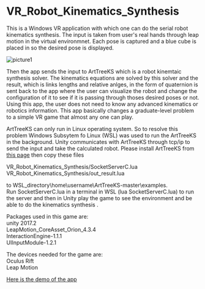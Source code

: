 # VR_Robot_Kinematics_Synthesis
This is a Windows VR application with which one can do the serial robot kinematics synthesis. The input is taken from user's real hands through leap motion in the virtual environmnet. Each pose is captured and a blue cube is placed in so the desired pose is displayed.

![picture1](https://user-images.githubusercontent.com/26231820/44758318-f9864780-aaf0-11e8-9cdd-779b1054fdeb.png)

Then the app sends the input to ArtTreeKS which is a robot kinemtaic synthesis solver. The kinematics equations are solved by this solver and the result, which is links lengths and relative anlges, in the form of quaternion is sent back to the app where the user can visualize the robot and change the configuration of it to see if it is passing through thoses desired poses or not. Using this app, the user does not need to know any advanced kinematics or robotics information. This app basically changes a graduate-level problem to a simple VR game that almost any one can play.
  
ArtTreeKS can only run in Linux operating system. So to resolve this problem Windows Subsytem fo Linux (WSL) was used to run the ArtTreeKS in the background. Unity communicates with ArtTreeKS through tcp/ip to send the input and take the calculated robot. Please install ArtTreeKS from [this page](https://help.cose.isu.edu/how-to/arttreeks) then copy these files  
  
VR_Robot_Kinematics_Synthesis/SocketServerC.lua  
VR_Robot_Kinematics_Synthesis/out_result.lua  
  
to WSL_directory\home\username\ArtTreeKS-master\examples\.   
Run SocketServerC.lua in a terminal in WSL (lua SocketServerC.lua) to run the server and then in Unity play the game to see the environment and be able to do the kinematics synthesis   .
  
Packages used in this game are:  
unity 2017.2  
LeapMotion_CoreAsset_Orion_4.3.4  
InteractionEngine-1.1.1  
UIInputModule-1.2.1  
  
The devices needed for the game are:  
Oculus Rift  
Leap Motion  
   
[Here is the demo of the app](https://youtu.be/YI5-mMtStik)
